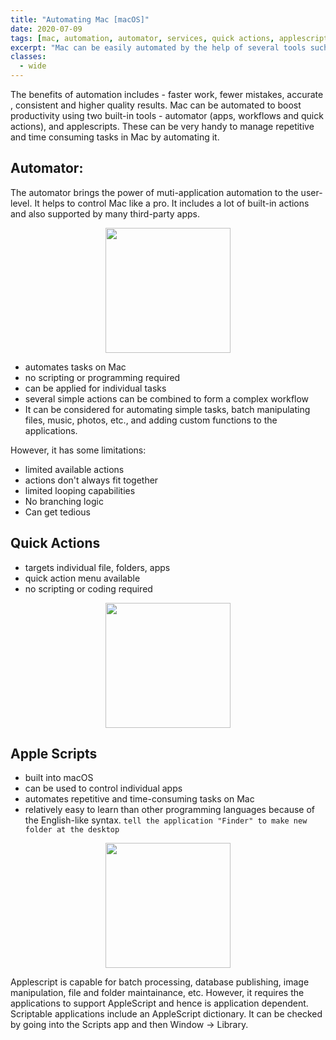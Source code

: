```yaml
---
title: "Automating Mac [macOS]"
date: 2020-07-09
tags: [mac, automation, automator, services, quick actions, applescripts, apple]
excerpt: "Mac can be easily automated by the help of several tools such as automator, quick actions, applescripts"
classes:
  - wide
---
```


The benefits of automation includes - faster work, fewer mistakes, accurate , consistent and higher quality results.
Mac can be automated to boost productivity using two built-in tools - automator (apps, workflows and quick actions), and applescripts. These can be very handy to manage repetitive and time consuming tasks in Mac by automating it.

## Automator:
The automator brings the power of muti-application automation to the user-level. It helps to control Mac like a pro. It includes a lot of built-in actions and also supported by many third-party apps. 

<p align="center">
<img width="200" src="{{ site.url }}{{ site.baseurl }}/images/mac-automation/automator.jpg">
</p>

- automates tasks on Mac
- no scripting or programming required
- can be applied for individual tasks
- several simple actions can be combined to form a complex workflow
- It can be considered for automating simple tasks, batch manipulating files, music, photos, etc., and adding custom functions to the applications.

However, it has some limitations: 
- limited available actions
- actions don't always fit together
- limited looping capabilities
- No branching logic
- Can get tedious

## Quick Actions
- targets individual file, folders, apps
- quick action menu available 
- no scripting or coding required

<p align="center">
<img width="200" src="{{ site.url }}{{ site.baseurl }}/images/mac-automation/quick-action.jpg">
</p>


## Apple Scripts
- built into macOS
- can be used to control individual apps
- automates repetitive and time-consuming tasks on Mac
- relatively easy to learn than other programming languages because of the English-like syntax.
  `tell the application "Finder" to make new folder at the desktop`

<p align="center">
<img width="200" src="{{ site.url }}{{ site.baseurl }}/images/mac-automation/applescript.jpg">
</p>

Applescript is capable for batch processing, database publishing, image manipulation, file and folder maintainance, etc. However, it requires the applications to support AppleScript and hence is application dependent. Scriptable applications include an AppleScript dictionary. It can be checked by going into the Scripts app and then Window -> Library.

